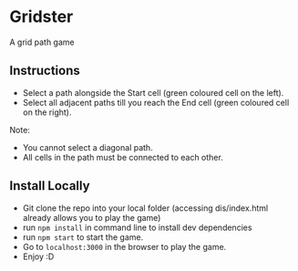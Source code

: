 # Gridster
A grid path game

## Instructions
- Select a path alongside the Start cell (green coloured cell on the left).
- Select all adjacent paths till you reach the End cell (green coloured cell on the right).

Note: 
- You cannot select a diagonal path.
- All cells in the path must be connected to each other.

## Install Locally
- Git clone the repo into your local folder (accessing dis/index.html already allows you to play the game)
- run `npm install` in command line to install dev dependencies
- run `npm start` to start the game.
- Go to `localhost:3000` in the browser to play the game.
- Enjoy :D
